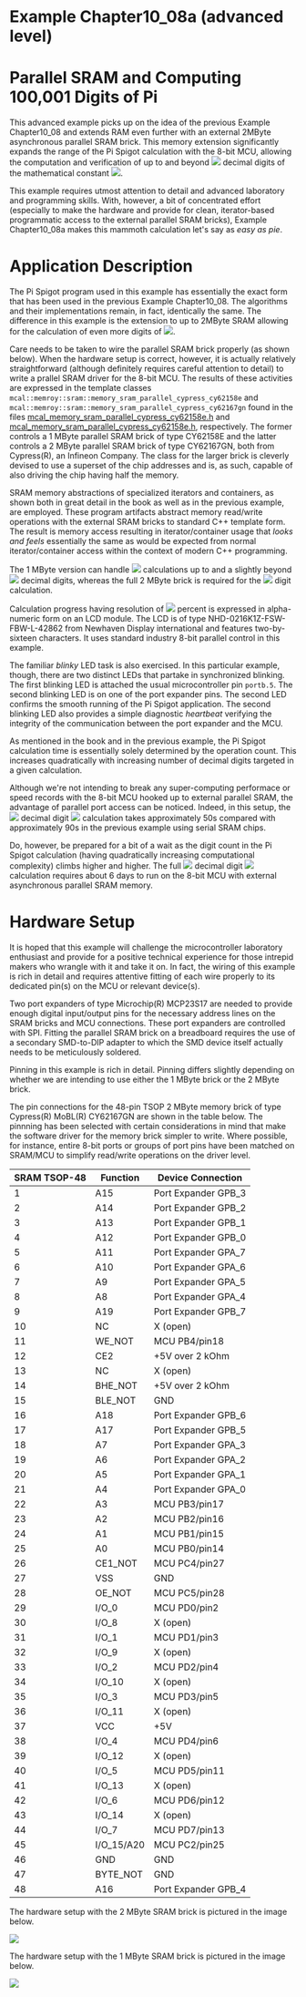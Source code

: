 # Example Chapter10_08a (advanced level)
# Parallel SRAM and Computing 100,001 Digits of Pi

This advanced example picks up on the idea of the previous Example Chapter10_08
and extends RAM even further with an external
2MByte asynchronous parallel SRAM brick.
This memory extension significantly expands the range of the Pi Spigot calculation
with the 8-bit MCU, allowing the computation and verification of up to and beyond
<img src="https://render.githubusercontent.com/render/math?math=100,001">
decimal digits of the mathematical
constant <img src="https://render.githubusercontent.com/render/math?math=\pi">.

This example requires utmost attention to detail and advanced
laboratory and programming skills. With, however, a bit of concentrated
effort (especially to make the hardware and provide for clean,
iterator-based programmatic access to the external parallel SRAM bricks),
Example Chapter10_08a makes this mammoth calculation let's say as
_easy_ _as_ _pie_.

# Application Description

The Pi Spigot program used in this example has essentially
the exact form that has been used in the previous Example Chapter10_08.
The algorithms and their implementations remain,
in fact, identically the same.
The difference in this example is the extension to up to 2MByte
SRAM allowing for the calculation of even more digits of
<img src="https://render.githubusercontent.com/render/math?math=\pi">.

Care needs to be taken to wire the parallel SRAM brick properly
(as shown below). When the hardware setup is correct,
however, it is actually relatively straightforward
(although definitely requires careful attention to detail)
to write a prallel SRAM driver for the 8-bit MCU.
The results of these activities
are expressed in the template classes
`mcal::memroy::sram::memory_sram_parallel_cypress_cy62158e`
and
`mcal::memroy::sram::memory_sram_parallel_cypress_cy62167gn`
found in the files
[mcal_memory_sram_parallel_cypress_cy62158e.h](./src/mcal/avr/mcal_memory_sram_parallel_cypress_cy62158e.h)
and
[mcal_memory_sram_parallel_cypress_cy62158e.h](./src/mcal/avr/mcal_memory_sram_parallel_cypress_cy62167gn.h),
respectively. The former controls a 1 MByte parallel SRAM
brick of type CY62158E
and the latter controls a 2 MByte parallel SRAM
brick of type
CY62167GN, both from Cypress(R), an Infineon Company.
The class for the larger brick is cleverly devised
to use a superset of the chip addresses and is, as such,
capable of also driving the chip having half the memory.

SRAM memory abstractions of specialized iterators and containers,
as shown both in great detail in the book as well as in the previous example,
are employed. These program artifacts abstract memory read/write
operations with the external SRAM bricks to standard C++ template form.
The result is memory access resulting in iterator/container usage
that _looks_ _and_ _feels_ essentially the same as would be expected
from normal iterator/container access within the context of modern C++
programming.

The 1 MByte version can handle
<img src="https://render.githubusercontent.com/render/math?math=\pi">
calculations up to and a slightly beyond
<img src="https://render.githubusercontent.com/render/math?math=50,001">
decimal digits, whereas the full 2 MByte brick is required for the
<img src="https://render.githubusercontent.com/render/math?math=100,001">
digit calculation.

Calculation progress having resolution of
<img src="https://render.githubusercontent.com/render/math?math=[1/10]">
percent
is expressed in alpha-numeric form on an LCD module.
The LCD is of type NHD-0216K1Z-FSW-FBW-L-42862
from Newhaven Display international and features
two-by-sixteen characters. It uses standard
industry 8-bit parallel control in this example.

The familiar _blinky_ LED task is also exercised. In this
particular example, though, there are two distinct LEDs that
partake in synchronized blinking.
The first blinking LED is attached the usual microcontroller pin `portb.5`.
The second blinking LED is on one of the port expander pins.
The second LED confirms the smooth running of the
Pi Spigot application. The second blinking LED also
provides a simple diagnostic _heartbeat_ verifying
the integrity of the communication between
the port expander and the MCU.

As mentioned in the book and in the previous example,
the Pi Spigot calculation time
is essentially solely determined by the operation count.
This increases quadratically with increasing number
of decimal digits targeted in a given calculation.

Although we're not intending to break any super-computing
performace or speed records with the 8-bit MCU hooked up
to external parallel SRAM, the advantage of parallel port access
can be noticed.
Indeed, in this setup, the
<img src="https://render.githubusercontent.com/render/math?math=1,001">
decimal digit
<img src="https://render.githubusercontent.com/render/math?math=\pi">
calculation takes approximately 50s compared with approximately 90s
in the previous example using serial SRAM chips.

Do, however, be prepared for a bit of a wait as
the digit count in the Pi Spigot calculation
(having quadratically increasing computational complexity)
climbs higher and higher.
The full
<img src="https://render.githubusercontent.com/render/math?math=100,001">
decimal digit
<img src="https://render.githubusercontent.com/render/math?math=\pi">
calculation
requires about 6 days to run on the 8-bit MCU with external
asynchronous parallel SRAM memory.

# Hardware Setup

It is hoped that this example will challenge the microcontroller
laboratory enthusiast and provide for a positive technical experience
for those intrepid makers who wrangle with it and take it on.
In fact, the wiring of this example is rich in detail and requires attentive
fitting of each wire properly to its dedicated pin(s) on the MCU
or relevant device(s).

Two port expanders of type
Microchip(R) MCP23S17 are needed to provide enough
digital input/output pins for the necessary
address lines on the SRAM bricks and MCU connections.
These port expanders are controlled with SPI.
Fitting the parallel SRAM brick on a breadboard requires the use
of a secondary SMD-to-DIP adapter to which the SMD device
itself actually needs to be meticulously soldered.

Pinning in this example is rich in detail.
Pinning differs slightly depending on whether
we are intending to use either the 1 MByte brick
or the 2 MByte brick.

The pin connections for the 48-pin TSOP 2 MByte memory brick
of type Cypress(R) MoBL(R) CY62167GN
are shown in the table below. The pinnning has
been selected with certain considerations in mind that
make the software driver for the memory brick simpler to write.
Where possible, for instance, entire 8-bit ports or groups
of port pins have been matched on SRAM/MCU to simplify
read/write operations on the driver level.

| SRAM TSOP-48   | Function   | Device Connection       |
| -------------- | ---------- | ----------------------- |
| 1              | A15        | Port Expander GPB_3     |
| 2              | A14        | Port Expander GPB_2     |
| 3              | A13        | Port Expander GPB_1     |
| 4              | A12        | Port Expander GPB_0     |
| 5              | A11        | Port Expander GPA_7     |
| 6              | A10        | Port Expander GPA_6     |
| 7              | A9         | Port Expander GPA_5     |
| 8              | A8         | Port Expander GPA_4     |
| 9              | A19        | Port Expander GPB_7     |
| 10             | NC         | X (open)                |
| 11             | WE_NOT     | MCU PB4/pin18           |
| 12             | CE2        | +5V over 2 kOhm         |
| 13             | NC         | X (open)                |
| 14             | BHE_NOT    | +5V over 2 kOhm         |
| 15             | BLE_NOT    | GND                     |
| 16             | A18        | Port Expander GPB_6     |
| 17             | A17        | Port Expander GPB_5     |
| 18             | A7         | Port Expander GPA_3     |
| 19             | A6         | Port Expander GPA_2     |
| 20             | A5         | Port Expander GPA_1     |
| 21             | A4         | Port Expander GPA_0     |
| 22             | A3         | MCU PB3/pin17           |
| 23             | A2         | MCU PB2/pin16           |
| 24             | A1         | MCU PB1/pin15           |
| 25             | A0         | MCU PB0/pin14           |
| 26             | CE1_NOT    | MCU PC4/pin27           |
| 27             | VSS        | GND                     |
| 28             | OE_NOT     | MCU PC5/pin28           |
| 29             | I/O_0      | MCU PD0/pin2            |
| 30             | I/O_8      | X (open)                |
| 31             | I/O_1      | MCU PD1/pin3            |
| 32             | I/O_9      | X (open)                |
| 33             | I/O_2      | MCU PD2/pin4            |
| 34             | I/O_10     | X (open)                |
| 35             | I/O_3      | MCU PD3/pin5            |
| 36             | I/O_11     | X (open)                |
| 37             | VCC        | +5V                     |
| 38             | I/O_4      | MCU PD4/pin6            |
| 39             | I/O_12     | X (open)                |
| 40             | I/O_5      | MCU PD5/pin11           |
| 41             | I/O_13     | X (open)                |
| 42             | I/O_6      | MCU PD6/pin12           |
| 43             | I/O_14     | X (open)                |
| 44             | I/O_7      | MCU PD7/pin13           |
| 45             | I/O_15/A20 | MCU PC2/pin25           |
| 46             | GND        | GND                     |
| 47             | BYTE_NOT   | GND                     |
| 48             | A16        | Port Expander GPB_4     |

The hardware setup with the 2 MByte SRAM brick
is pictured in the image below.

![](./images/board10_08a_2MB.jpg)

The hardware setup with the 1 MByte SRAM brick
is pictured in the image below.

![](./images/board10_08a_1MB.jpg)
